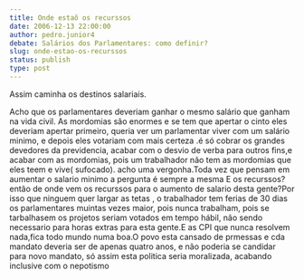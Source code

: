 ```yaml
---
title: Onde estaõ os recurssos
date: 2006-12-13 22:00:00
author: pedro.junior4
debate: Salários dos Parlamentares: como definir?
slug: onde-estao-os-recurssos
status: publish 
type: post
---
```


Assim caminha os destinos salariais.  

Acho que os parlamentares deveriam ganhar o mesmo salário que ganham na vida civil. As mordomias são enormes e se tem que apertar o cinto eles deveriam apertar primeiro, queria ver um parlamentar viver com um salário minimo, e depois eles votariam com mais certeza .é só cobrar os grandes devedores da previdencia, acabar com o desvio de verba para outros fins,e acabar com as mordomias, pois um trabalhador não tem as mordomias que eles teem e vive( sufocado). acho uma vergonha.Toda vez que pensam em aumentar o salario minimo a pergunta é sempre a mesma E os recurssos?então de onde vem os recurssos para o aumento de salario desta gente?Por isso que ninguem quer largar as tetas , o trabalhador tem ferias de 30 dias os parlamentares muintas vezes maior, pois nunca trabalham, pois se tarbalhasem os projetos seriam votados em tempo hábil, não sendo necessario para horas extras para esta gente.E as CPI que nunca resolvem nada,fica todo mundo numa boa.O povo esta cansado de prmessas e cda mandato deveria ser de apenas quatro anos, e não poderia se candidar para novo mandato, só assim esta politica seria moralizada, acabando inclusive com o nepotismo
